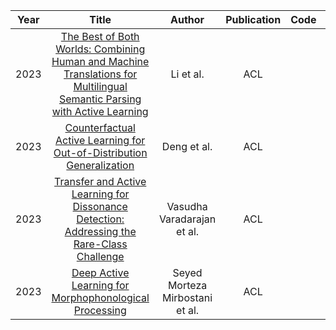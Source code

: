 | Year |                                                                                Title                                                                                |   Author   | Publication | Code | Tags | Notes | Tasks | Datasets|
|:----:|:-------------------------------------------------------------------------------------------------------------------------------------------------------------------:|:----------:|:-----------:|:----:|:----:|:-------------------------------------------------------------------------------------------------------------------------------------------------------------------:|:-----:|:-----:|
|2023| [The Best of Both Worlds: Combining Human and Machine Translations for Multilingual Semantic Parsing with Active Learning](https://aclanthology.org/2023.acl-long.529.pdf)|Li et al. |ACL | | | | | |
|2023| [Counterfactual Active Learning for Out-of-Distribution Generalization](https://aclanthology.org/2023.acl-long.636/)|Deng et al. |ACL | | | | | |
|2023| [Transfer and Active Learning for Dissonance Detection: Addressing the Rare-Class Challenge](https://aclanthology.org/2023.acl-long.665/)|Vasudha Varadarajan et al. |ACL | | | | | |
|2023| [Deep Active Learning for Morphophonological Processing](https://aclanthology.org/2023.acl-short.69/)|Seyed Morteza Mirbostani et al. |ACL | | | | | |
